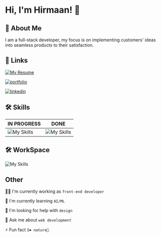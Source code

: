 # Hi, I'm Hirmaan! 👋

## 🚀 About Me

I am a full-stack developer, my focus is on implementing customers' ideas into seamless products to their satisfaction.

## 🔗 Links

[![My Resume](https://img.shields.io/badge/my_resume-000?style=for-the-badge&logo=ko-fi&logoColor=white)](https://github.com/HirmaanR/resume)

[![portfolio](https://img.shields.io/badge/my_portfolio-000?style=for-the-badge&logo=ko-fi&logoColor=white)](https://homepage-ten-khaki-12.vercel.app/)

[![linkedin](https://img.shields.io/badge/linkedin-0A66C2?style=for-the-badge&logo=linkedin&logoColor=white)](https://www.linkedin.com/in/hirmaan-rashidi/-70620736b)

## 🛠 Skills

| IN PROGRESS                                                                                           | DONE                                                                                                                                                                       |
| ----------------------------------------------------------------------------------------------------- | -------------------------------------------------------------------------------------------------------------------------------------------------------------------------- |
| ![My Skills](https://go-skill-icons.vercel.app/api/icons?i=nodejs,huggingface,numpy,ollama&perline=2) | ![My Skills](https://go-skill-icons.vercel.app/api/icons?i=html,css,javascript,react,nextjs,json,npm,python,django,djangorestframework,cs,dotnet,api,jwt,linux,&perline=4) |

## 🛠 WorkSpace

![My Skills](https://go-skill-icons.vercel.app/api/icons?i=linux,neovim,lazyvim,arch,hyprland,alacritty,bash,git,github,notion,obsidian&titles=true)

## Other

👩‍💻 I'm currently working as `front-end developer`

🧠 I'm currently learning `AI/ML`

🤔 I'm looking for help with `design`

💬 Ask me about `web development`

⚡️ Fun fact `I❤️ nature🌿`
